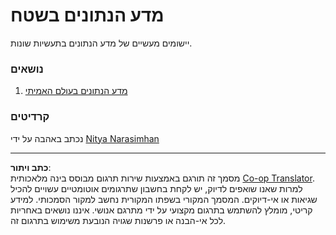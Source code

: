 <!--
CO_OP_TRANSLATOR_METADATA:
{
  "original_hash": "07faf02ff163e609edf0b0308dc5d4e6",
  "translation_date": "2025-08-28T15:58:37+00:00",
  "source_file": "6-Data-Science-In-Wild/README.md",
  "language_code": "he"
}
-->
# מדע הנתונים בשטח

יישומים מעשיים של מדע הנתונים בתעשיות שונות.

### נושאים

1. [מדע הנתונים בעולם האמיתי](20-Real-World-Examples/README.md)

### קרדיטים

נכתב באהבה על ידי [Nitya Narasimhan](https://twitter.com/nitya)

---

**כתב ויתור**:  
מסמך זה תורגם באמצעות שירות תרגום מבוסס בינה מלאכותית [Co-op Translator](https://github.com/Azure/co-op-translator). למרות שאנו שואפים לדיוק, יש לקחת בחשבון שתרגומים אוטומטיים עשויים להכיל שגיאות או אי-דיוקים. המסמך המקורי בשפתו המקורית נחשב למקור הסמכותי. למידע קריטי, מומלץ להשתמש בתרגום מקצועי על ידי מתרגם אנושי. איננו נושאים באחריות לכל אי-הבנה או פרשנות שגויה הנובעת משימוש בתרגום זה.